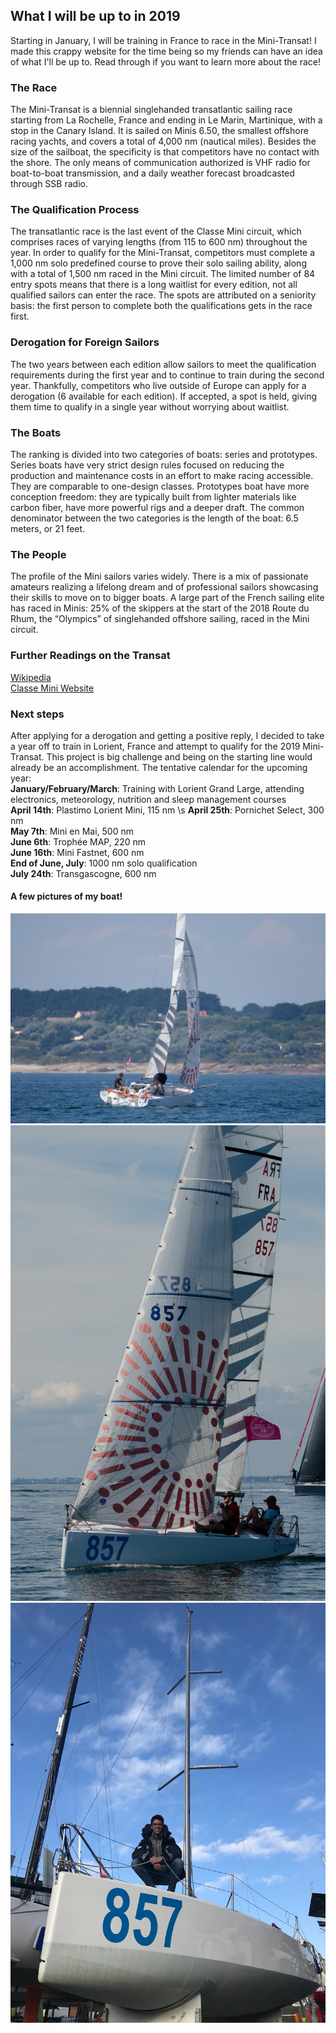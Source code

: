 ## What I will be up to in 2019

Starting in January, I will be training in France to race in the Mini-Transat! I made this crappy website for the time being so my friends can have an idea of what I'll be up to. Read through if you want to learn more about the race!


### The Race

The Mini-Transat is a biennial singlehanded transatlantic sailing race starting from La Rochelle, France and ending in Le Marin, Martinique, with a stop in the Canary Island. It is sailed on Minis 6.50, the smallest offshore racing yachts, and covers a total of 4,000 nm (nautical miles). Besides the size of the sailboat, the specificity is that competitors have no contact with the shore. The only means of communication authorized is VHF radio for boat-to-boat transmission, and a daily weather forecast broadcasted through SSB radio.


### The Qualification Process

The transatlantic race is the last event of the Classe Mini circuit, which comprises races of varying lengths (from 115 to 600 nm) throughout the year. In order to qualify for the Mini-Transat, competitors must complete a 1,000 nm solo predefined course to prove their solo sailing ability, along with a total of 1,500 nm raced in the Mini circuit. The limited number of 84 entry spots means that there is a long waitlist for every edition, not all qualified sailors can enter the race. The spots are attributed on a seniority basis: the first person to complete both the qualifications gets in the race first.


### Derogation for Foreign Sailors

The two years between each edition allow sailors to meet the qualification requirements during the first year and to continue to train during the second year. Thankfully, competitors who live outside of Europe can apply for a derogation (6 available for each edition). If accepted, a spot is held, giving them time to qualify in a single year without worrying about waitlist.

### The Boats
The ranking is divided into two categories of boats: series and prototypes. Series boats have very strict design rules focused on reducing the production and maintenance costs in an effort to make racing accessible. They are comparable to one-design classes. Prototypes boat have more conception freedom: they are typically built from lighter materials like carbon fiber, have more powerful rigs and a deeper draft. The common denominator between the two categories is the length of the boat: 6.5 meters, or 21 feet.

### The People

The profile of the Mini sailors varies widely. There is a mix of passionate amateurs realizing a lifelong dream and of professional sailors showcasing their skills to move on to bigger boats. A large part of the French sailing elite has raced in Minis: 25% of the skippers at the start of the 2018 Route du Rhum, the “Olympics” of singlehanded offshore sailing, raced in the Mini circuit.

### Further Readings on the Transat

[Wikipedia](https://en.wikipedia.org/wiki/Mini_Transat_6.50)
\
[Classe Mini Website](https://www.classemini.com/?mode=presentation)


### Next steps

After applying for a derogation and getting a positive reply, I decided to take a year off to train in Lorient, France and attempt to qualify for the 2019 Mini-Transat. This project is big challenge and being on the starting line would already be an accomplishment.
The tentative calendar for the upcoming year: \
**January/February/March**: Training with Lorient Grand Large, attending electronics, meteorology, nutrition and sleep management courses \
**April 14th**: Plastimo Lorient Mini, 115 nm \s
**April 25th**: Pornichet Select, 300 nm \
**May 7th**: Mini en Mai, 500 nm \
**June 6th**: Trophée MAP, 220 nm \
**June 16th**: Mini Fastnet, 600 nm \
**End of June, July**: 1000 nm solo qualification \
**July 24th**: Transgascogne, 600 nm 



#### A few pictures of my boat!
![Image](IMG_7061.JPG)
![Image2](IMG_7266.JPG)
![Image3](IMG_7389.JPG)
